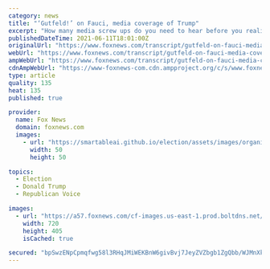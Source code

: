 ```yaml
---
category: news
title: "‘Gutfeld!’ on Fauci, media coverage of Trump"
excerpt: "How many media screw ups do you need to hear before you realize it's deliberate? How many times does Wolf Blitzer get to cry wolf? Every week an explosive story we are told was true turns out to be as false as Julie's eyelashes."
publishedDateTime: 2021-06-11T18:01:00Z
originalUrl: "https://www.foxnews.com/transcript/gutfeld-on-fauci-media-coverage-of-trump"
webUrl: "https://www.foxnews.com/transcript/gutfeld-on-fauci-media-coverage-of-trump"
ampWebUrl: "https://www.foxnews.com/transcript/gutfeld-on-fauci-media-coverage-of-trump.amp"
cdnAmpWebUrl: "https://www-foxnews-com.cdn.ampproject.org/c/s/www.foxnews.com/transcript/gutfeld-on-fauci-media-coverage-of-trump.amp"
type: article
quality: 135
heat: 135
published: true

provider:
  name: Fox News
  domain: foxnews.com
  images:
    - url: "https://smartableai.github.io/election/assets/images/organizations/foxnews.com-50x50.jpg"
      width: 50
      height: 50

topics:
  - Election
  - Donald Trump
  - Republican Voice

images:
  - url: "https://a57.foxnews.com/cf-images.us-east-1.prod.boltdns.net/v1/static/694940094001/ecdea721-bea2-4f6d-a7ad-a0f10ce1cb23/227aa1c7-760b-4836-afc9-7b8ddee43d8d/1280x720/match/720/405/image.jpg?ve=1&tl=1"
    width: 720
    height: 405
    isCached: true

secured: "bpSwzENpCpmqfwg58l3RHqJMiWEKBnW6givBvj7JeyZVZbgb1ZgQbb/WJMnXkev1PNnxqSFIpuuIZxAUEcTZOfOHl4S5wdY6eLp/xDaUtBWNLdYIyakz+7IPPEmvMM5u6ozkXm0L0eehDr4DcN8vvrfbsqF4WmOdfsLxTIHEBYDLNczS8qMI6YVbRMwvCpgHZCMokkAqj0qkKyLsmMDZEeuzRsZpyCjx40BuD2/tG6XjpUBKhtBYR0p/EmAuILY0d7EbWhrm861l23IONtzlkgCKHPZ1yacF/cccoaaGxfvz8Kj4Ai5n+Hbzt37njrrXU23LdjEi3CctwHMU2w3lxANaRLslx+pUVEh69r1seso=;LaPMZdMg8MW5v6MgEzz+5Q=="
---
```


